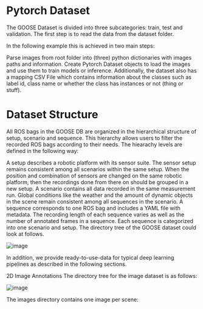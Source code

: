 # Pytorch Dataset
The GOOSE Dataset is divided into three subcategories: train, test and validation. The first step is to read the data from the dataset folder.

In the following example this is achieved in two main steps:

Parse images from root folder into (three) python dictionaries with images paths and information.
Create Pytorch Dataset objects to load the images and use them to train models or inference.
Additionally, the dataset also has a mapping CSV File which contains information about the classes such as label id, class name or whether the class has instances or not (thing or stuff).

# Dataset Structure
All ROS bags in the GOOSE DB are organized in the hierarchical structure of setup, scenario and sequence. This hierarchy allows users to filter the recorded ROS bags according to their needs. The hiearachy levels are defined in the following way:

A setup describes a robotic platform with its sensor suite. The sensor setup remains consistent among all scenarios within the same setup. When the position and combination of sensors are changed on the same robotic platform, then the recordings done from there on should be grouped in a new setup.
A scenario contains all data recorded in the same measurement run. Global conditions like the weather and the amount of dynamic objects in the scene remain consistent among all sequences in the scenario.
A sequence corresponds to one ROS bag and includes a YAML file with metadata. The recording length of each sequence varies as well as the number of annotated frames in a sequence. Each sequence is categorized into one scenario and setup.
The directory tree of the GOOSE dataset could look at follows.

![image](https://github.com/RoboticsLabURJC/2024-tfm-rebeca-villaraso/assets/39853010/31b9f559-2182-4f6e-bd09-5ba915dfd229)

In addition, we provide ready-to-use-data for typical deep learning pipelines as described in the following sections.

2D Image Annotations
The directory tree for the image dataset is as follows:

![image](https://github.com/RoboticsLabURJC/2024-tfm-rebeca-villaraso/assets/39853010/bc7069cb-692c-40dc-83c8-1da4af80357a)

The ìmages directory contains one image per scene:

<date>_<title>_<framenumber>_<timestamp>_windshield_vis.png (RGB input Image)
In each of the folders in the labels directory, there are 3 files for each frame, named as follows:

<date>_<title>_<framenumber>_<timestamp>_color.png (RGB Image)
<date>_<title>_<framenumber>_<timestamp>_labelids.png (Class Labels)
<date>_<title>_<framenumber>_<timestamp>_instanceids.png (Instance Labels)
See our experiment section for an example on how to read the data.

3D Point Cloud Annotations
The directory tree for the point cloud dataset is as follows:

![image](https://github.com/RoboticsLabURJC/2024-tfm-rebeca-villaraso/assets/39853010/ee185333-d2a6-4d61-b136-3206bc340102)

The velodyne directory contains one point cloud per scene:

<date>_<title>_<framenumber>_<timestamp>_velodyne.bin (one LiDAR revolution)
In each of the folders in the labels directory, there is one label file:

<date>_<title>_<framenumber>_<timestamp>_velodyne.label (semantic and instance annotations)
The 3D point cloud dataset uses the SemanticKITTI format. The point cluod data can be accessed using the following numpy snippet:

import numpy as np

# reading a .bin file
scan = np.fromfile(filename, dtype=np.float32)
scan = scan.reshape((-1, 4))

# put in attribute
points = scan[:, 0:3]    # get xyz
remissions = scan[:, 3]  # get remission
The data of the .label files can be read in Python using the following numpy code:

import numpy as np

# reading a .label file
label = np.fromfile(filename, dtype=np.uint32)
label = label.reshape((-1))

# extract the semantic and instance label IDs
sem_label = label & 0xFFFF  # semantic label in lower half
inst_label = label >> 16    # instance id in upper half
